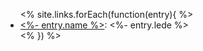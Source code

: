 ---
---

<ul class="links">
<% site.links.forEach(function(entry){ %>
<li id="<%- entry.slug %>">
<a href="<%- entry.url %>"><%- entry.name %></a>:
<%- entry.lede %>
</li>
<% }) %>
</ul>
